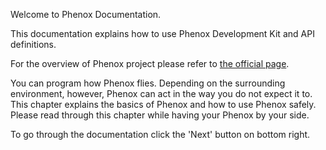 Welcome to Phenox Documentation.

This documentation explains how to use Phenox Development Kit and API definitions.

For the overview of Phenox project please refer to [the official page](http://phenoxlab.com/?lang=en). 

You can program how Phenox flies. Depending on the surrounding environment, however, Phenox can act in the way you do not expect it to. This chapter explains the basics of Phenox and how to use Phenox safely. Please read through this chapter while having your Phenox by your side.

To go through the documentation click the 'Next' button on bottom right.
